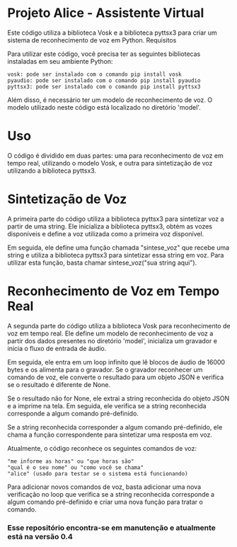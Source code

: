# Projeto Alice - Assistente Virtual
Este código utiliza a biblioteca Vosk e a biblioteca pyttsx3 para criar um sistema de reconhecimento de voz em Python.
Requisitos

Para utilizar este código, você precisa ter as seguintes bibliotecas instaladas em seu ambiente Python:

    vosk: pode ser instalado com o comando pip install vosk
    pyaudio: pode ser instalado com o comando pip install pyaudio
    pyttsx3: pode ser instalado com o comando pip install pyttsx3

Além disso, é necessário ter um modelo de reconhecimento de voz. O modelo utilizado neste código está localizado no diretório 'model'.

# Uso

O código é dividido em duas partes: uma para reconhecimento de voz em tempo real, utilizando o modelo Vosk, e outra para sintetização de voz utilizando a biblioteca pyttsx3.

# Sintetização de Voz

A primeira parte do código utiliza a biblioteca pyttsx3 para sintetizar voz a partir de uma string. Ele inicializa a biblioteca pyttsx3, obtém as vozes disponíveis e define a voz utilizada como a primeira voz disponível.

Em seguida, ele define uma função chamada "sintese_voz" que recebe uma string e utiliza a biblioteca pyttsx3 para sintetizar essa string em voz. Para utilizar esta função, basta chamar sintese_voz("sua string aqui").

# Reconhecimento de Voz em Tempo Real

A segunda parte do código utiliza a biblioteca Vosk para reconhecimento de voz em tempo real. Ele define um modelo de reconhecimento de voz a partir dos dados presentes no diretório 'model', inicializa um gravador e inicia o fluxo de entrada de áudio.

Em seguida, ele entra em um loop infinito que lê blocos de áudio de 16000 bytes e os alimenta para o gravador. Se o gravador reconhecer um comando de voz, ele converte o resultado para um objeto JSON e verifica se o resultado é diferente de None.

Se o resultado não for None, ele extrai a string reconhecida do objeto JSON e a imprime na tela. Em seguida, ele verifica se a string reconhecida corresponde a algum comando pré-definido.

Se a string reconhecida corresponder a algum comando pré-definido, ele chama a função correspondente para sintetizar uma resposta em voz.

Atualmente, o código reconhece os seguintes comandos de voz:

    "me informe as horas" ou "que horas são"
    "qual é o seu nome" ou "como você se chama"
    "alice" (usado para testar se o sistema está funcionando)

Para adicionar novos comandos de voz, basta adicionar uma nova verificação no loop que verifica se a string reconhecida corresponde a algum comando pré-definido e criar uma nova função para tratar o comando.

### Esse repositório encontra-se em manutenção e atualmente está na versão 0.4
